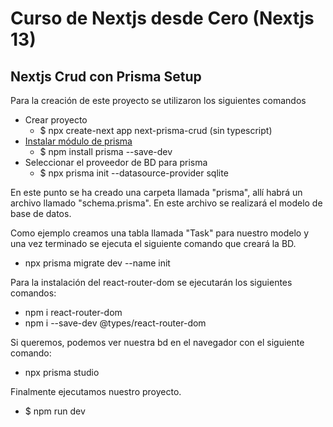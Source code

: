 # Curso de Nextjs desde Cero (Nextjs 13)

## Nextjs Crud con Prisma Setup

Para la creación de este proyecto se utilizaron los siguientes comandos

* Crear proyecto
  * $ npx create-next app next-prisma-crud (sin typescript)
* [Instalar módulo de prisma](https://www.prisma.io/docs/getting-started/quickstart)
  * $ npm install prisma --save-dev
* Seleccionar el proveedor de BD para prisma
  * $ npx prisma init --datasource-provider sqlite

En este punto se ha creado una carpeta llamada "prisma", allí habrá un archivo llamado "schema.prisma". En este archivo se realizará el modelo de base de datos.

Como ejemplo creamos una tabla llamada "Task" para nuestro modelo y una vez terminado se ejecuta el siguiente comando que creará la BD.

* npx prisma migrate dev --name init

Para la instalación del react-router-dom se ejecutarán los siguientes comandos:

* npm i react-router-dom
* npm i --save-dev @types/react-router-dom

Si queremos, podemos ver nuestra bd en el navegador con el siguiente comando:

* npx prisma studio

Finalmente ejecutamos nuestro proyecto.

* $ npm run dev
